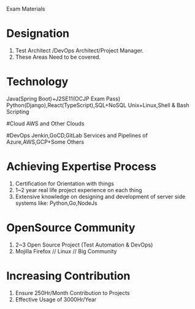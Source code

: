 Exam Materials

# Designation
1. Test Architect /DevOps Architect/Project Manager.
2. These Areas Need to be covered.

# Technology

Java(Spring Boot)+J2SE11(OCJP Exam Pass)
Python(Django),React(TypeScript),SQL+NoSQL
Unix+Linux,Shell & Bash Scripting

#Cloud
AWS and Other Clouds

#DevOps
Jenkin,GoCD,GitLab
Services and Pipelines of Azure,AWS,GCP+Some Others

# Achieving Expertise Process
1. Certification for Orientation with things
2. 1~2 year real life project experience on each thing
3. Extensive knowledge on designing and development of server side systems like: Python,Go,NodeJs

# OpenSource Community
1. 2~3 Open Source Project (Test Automation & DevOps)
2. Mojilla Firefox // Linux // Big Community

# Increasing Contribution
1. Ensure 250Hr/Month Contribution to Projects
2. Effective Usage of 3000Hr/Year


